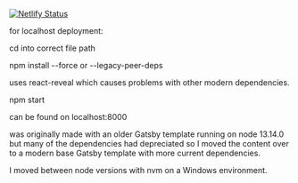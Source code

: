 [![Netlify Status](https://api.netlify.com/api/v1/badges/fa4a996c-ffe4-474d-92b7-5cc8b399dd0a/deploy-status)](https://app.netlify.com/sites/bobbyhartportfolio/deploys)

for localhost deployment: 

cd into correct file path

npm install --force or --legacy-peer-deps
	
uses react-reveal which causes problems with other modern dependencies. 

npm start 

can be found on localhost:8000

was originally made with an older Gatsby template running on node 13.14.0 but many of the dependencies had depreciated so I moved the content over to a modern base Gatsby template with more current dependencies. 

I moved between node versions with nvm on a Windows environment. 


